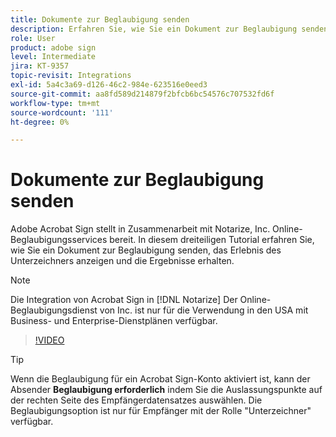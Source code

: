 ```yaml
---
title: Dokumente zur Beglaubigung senden
description: Erfahren Sie, wie Sie ein Dokument zur Beglaubigung senden
role: User
product: adobe sign
level: Intermediate
jira: KT-9357
topic-revisit: Integrations
exl-id: 5a4c3a69-d126-46c2-984e-623516e0eed3
source-git-commit: aa8fd589d214879f2bfcb6bc54576c707532fd6f
workflow-type: tm+mt
source-wordcount: '111'
ht-degree: 0%

---
```


# Dokumente zur Beglaubigung senden

Adobe Acrobat Sign stellt in Zusammenarbeit mit Notarize, Inc. Online-Beglaubigungsservices bereit. In diesem dreiteiligen Tutorial erfahren Sie, wie Sie ein Dokument zur Beglaubigung senden, das Erlebnis des Unterzeichners anzeigen und die Ergebnisse erhalten.

>[!NOTE]
>
>Die Integration von Acrobat Sign in [!DNL Notarize] Der Online-Beglaubigungsdienst von Inc. ist nur für die Verwendung in den USA mit Business- und Enterprise-Dienstplänen verfügbar.

>[!VIDEO](https://video.tv.adobe.com/v/341029?quality=12&learn=on&hidetitle=true)

>[!TIP]
>
>Wenn die Beglaubigung für ein Acrobat Sign-Konto aktiviert ist, kann der Absender **Beglaubigung erforderlich** indem Sie die Auslassungspunkte auf der rechten Seite des Empfängerdatensatzes auswählen. Die Beglaubigungsoption ist nur für Empfänger mit der Rolle &quot;Unterzeichner&quot; verfügbar.

